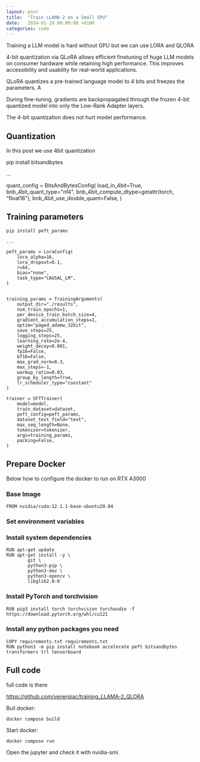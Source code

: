 ```yaml
---
layout: post
title:  "Train LLAMA-2 on a Small GPU"
date:   2024-01-10 00:00:00 +0100
categories: code
---
```


Training a LLM model is hard without GPU but we can use LORA and QLORA 

4-bit quantization via QLoRA allows efficient finetuning of huge LLM models on consumer hardware while retaining high performance. This improves accessibility and usability for real-world applications.

QLoRA quantizes a pre-trained language model to 4 bits and freezes the parameters. A

During fine-tuning, gradients are backpropagated through the frozen 4-bit quantized model into only the Low-Rank Adapter layers. 

The 4-bit quantization does not hurt model performance.

## Quantization

In this post we use 4bit quantization



   pip install bitsandbytes

   ...

   quant_config = BitsAndBytesConfig(
		load_in_4bit=True,
		bnb_4bit_quant_type="nf4",
		bnb_4bit_compute_dtype=getattr(torch, "float16"),
		bnb_4bit_use_double_quant=False,
   )
   
   
   
## Training parameters

	pip install peft_params

	...

	peft_params = LoraConfig(
		lora_alpha=16,
		lora_dropout=0.1,
		r=64,
		bias="none",
		task_type="CAUSAL_LM",
	)
	
	
	training_params = TrainingArguments(
		output_dir="./results",
		num_train_epochs=1,
		per_device_train_batch_size=4,
		gradient_accumulation_steps=1,
		optim="paged_adamw_32bit",
		save_steps=25,
		logging_steps=25,
		learning_rate=2e-4,
		weight_decay=0.001,
		fp16=False,
		bf16=False,
		max_grad_norm=0.3,
		max_steps=-1,
		warmup_ratio=0.03,
		group_by_length=True,
		lr_scheduler_type="constant"
	)
	
	trainer = SFTTrainer(
		model=model,
		train_dataset=dataset,
		peft_config=peft_params,
		dataset_text_field="text",
		max_seq_length=None,
		tokenizer=tokenizer,
		args=training_params,
		packing=False,
	)
	
## Prepare Docker

Below how to configure the docker to run on RTX A3000

### Base Image
	FROM nvidia/cuda:12.1.1-base-ubuntu20.04

### Set environment variables
	

### Install system dependencies
	RUN apt-get update
	RUN apt-get install -y \
			git \
			python3-pip \
			python3-dev \
			python3-opencv \
			libglib2.0-0

### Install PyTorch and torchvision
	RUN pip3 install torch torchvision torchaudio -f https://download.pytorch.org/whl/cu121
		
### Install any python packages you need
	COPY requirements.txt requirements.txt
	RUN python3 -m pip install notebook accelerate peft bitsandbytes transformers trl tensorboard
   
## Full code 

full code is there

https://github.com/venergiac/training_LLAMA-2_QLORA

Buil docker:

    docker compose build
	
Start docker:

    docker compose run
	
Open the jupyter and check it with nvidia-smi.